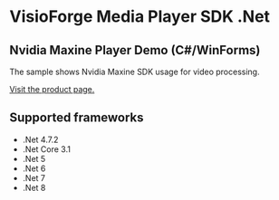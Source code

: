 ﻿# VisioForge Media Player SDK .Net

## Nvidia Maxine Player Demo (C#/WinForms)

The sample shows Nvidia Maxine SDK usage for video processing.

[Visit the product page.](https://www.visioforge.com/media-player-sdk-net)

## Supported frameworks

* .Net 4.7.2
* .Net Core 3.1
* .Net 5
* .Net 6
* .Net 7
* .Net 8
